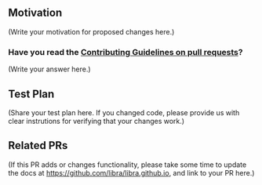 <!--
Thank you for sending a PR. We appreciate you spending time to help imrove Libra.

PRs will be reviewed as time permits.
-->

## Motivation

(Write your motivation for proposed changes here.)

### Have you read the [Contributing Guidelines on pull requests](https://github.com/libra/libra.github.io/blob/master/CONTRIBUTING.md#pull-requests)?

(Write your answer here.)

## Test Plan

(Share your test plan here. If you changed code, please provide us with clear instrutions for verifying that your changes work.)

## Related PRs

(If this PR adds or changes functionality, please take some time to update the docs at https://github.com/libra/libra.github.io, and link to your PR here.)
